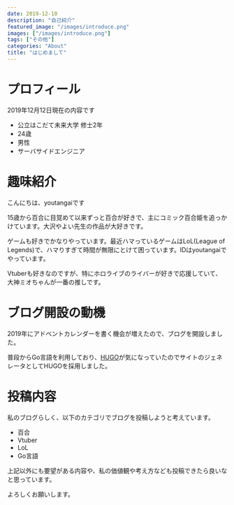 ```yaml
---
date: 2019-12-10
description: "自己紹介"
featured_image: "/images/introduce.png"
images: ["/images/introduce.png"]
tags: ["その他"]
categories: "About"
title: "はじめまして"
---
```


# プロフィール
2019年12月12日現在の内容です
- 公立はこだて未来大学 修士2年
- 24歳
- 男性
- サーバサイドエンジニア

# 趣味紹介
こんにちは、youtangaiです  
  
15歳から百合に目覚めて以来ずっと百合が好きで、主にコミック百合姫を追っかけています。大沢やよい先生の作品が大好きです。
  
ゲームも好きでかなりやっています。最近ハマっているゲームはLoL(League of Legends)で、ハマりすぎて時間が無限にとけて困っています。IDはyoutangaiでやっています。  
  
Vtuberも好きなのですが、特にホロライブのライバーが好きで応援していて、大神ミオちゃんが一番の推しです。

# ブログ開設の動機
2019年にアドベントカレンダーを書く機会が増えたので、ブログを開設しました。

普段からGo言語を利用しており、[HUGO](https://gohugo.io/)が気になっていたのでサイトのジェネレータとしてHUGOを採用しました。

# 投稿内容
私のブログらしく、以下のカテゴリでブログを投稿しようと考えています。
- 百合
- Vtuber
- LoL
- Go言語

上記以外にも要望がある内容や、私の価値観や考え方なども投稿できたら良いなと思っています。

よろしくお願いします。